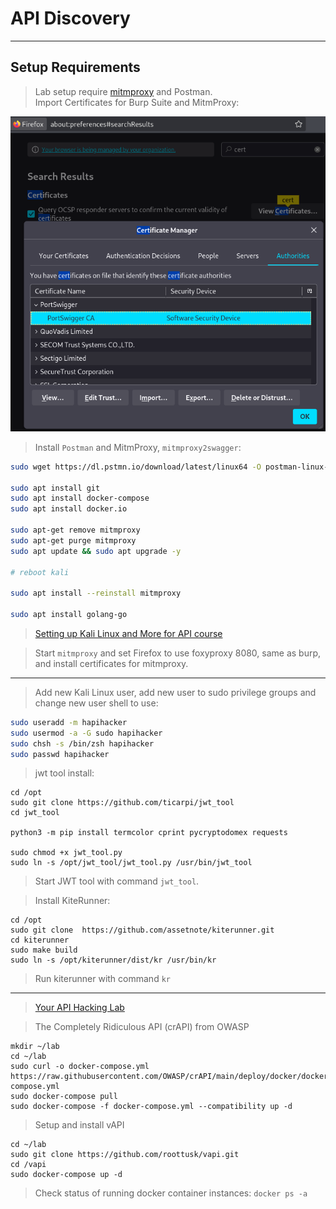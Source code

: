 # API Discovery  

----  

## Setup Requirements  

>Lab setup require [mitmproxy](https://www.kali.org/tools/mitmproxy/) and Postman.  
>Import Certificates for Burp Suite and MitmProxy:  

![firefox-proxy-certificates-imported.png](/images/firefox-proxy-certificates-imported.png)  

>Install `Postman` and MitmProxy, `mitmproxy2swagger`:  

```sh
sudo wget https://dl.pstmn.io/download/latest/linux64 -O postman-linux-x64.tar.gz && sudo tar -xvzf postman-linux-x64.tar.gz -C /opt && sudo ln -s /opt/Postman/Postman /usr/bin/postman

sudo apt install git
sudo apt install docker-compose
sudo apt install docker.io

sudo apt-get remove mitmproxy
sudo apt-get purge mitmproxy
sudo apt update && sudo apt upgrade -y

# reboot kali  

sudo apt install --reinstall mitmproxy

sudo apt install golang-go
```  

>[Setting up Kali Linux and More for API course](https://university.apisec.ai/products/api-penetration-testing/categories/2150251486/posts/2157710611)  

>Start `mitmproxy` and set Firefox to use foxyproxy 8080, same as burp, and install certificates for mitmproxy.  

----  

>Add new Kali Linux user, add new user to sudo privilege groups and change new user shell to use:  

```bash
sudo useradd -m hapihacker
sudo usermod -a -G sudo hapihacker
sudo chsh -s /bin/zsh hapihacker
sudo passwd hapihacker
```  

>jwt tool install:  

```
cd /opt
sudo git clone https://github.com/ticarpi/jwt_tool
cd jwt_tool

python3 -m pip install termcolor cprint pycryptodomex requests

sudo chmod +x jwt_tool.py
sudo ln -s /opt/jwt_tool/jwt_tool.py /usr/bin/jwt_tool
```  

>Start JWT tool with command `jwt_tool`.  

>Install KiteRunner:  

```
cd /opt
sudo git clone  https://github.com/assetnote/kiterunner.git
cd kiterunner
sudo make build
sudo ln -s /opt/kiterunner/dist/kr /usr/bin/kr
```

>Run kiterunner with command `kr`  

----  

>[Your API Hacking Lab](https://university.apisec.ai/products/api-penetration-testing/categories/2150251486/posts/2157710632)  

>The Completely Ridiculous API (crAPI) from OWASP  

```
mkdir ~/lab 
cd ~/lab
sudo curl -o docker-compose.yml https://raw.githubusercontent.com/OWASP/crAPI/main/deploy/docker/docker-compose.yml
sudo docker-compose pull
sudo docker-compose -f docker-compose.yml --compatibility up -d
```  

>Setup and install vAPI  

```
cd ~/lab
sudo git clone https://github.com/roottusk/vapi.git
cd /vapi
sudo docker-compose up -d
```  

>Check status of running docker container instances: `docker ps -a`  


